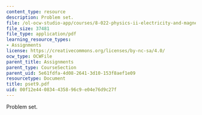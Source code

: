 ```yaml
---
content_type: resource
description: Problem set.
file: /ol-ocw-studio-app/courses/8-022-physics-ii-electricity-and-magnetism-fall-2006/00f12e440834435896c9e04e76d9c27f_pset9.pdf
file_size: 37481
file_type: application/pdf
learning_resource_types:
- Assignments
license: https://creativecommons.org/licenses/by-nc-sa/4.0/
ocw_type: OCWFile
parent_title: Assignments
parent_type: CourseSection
parent_uid: 5e61fdfa-4d08-2641-3d10-153f8aef1e09
resourcetype: Document
title: pset9.pdf
uid: 00f12e44-0834-4358-96c9-e04e76d9c27f
---
```

Problem set.